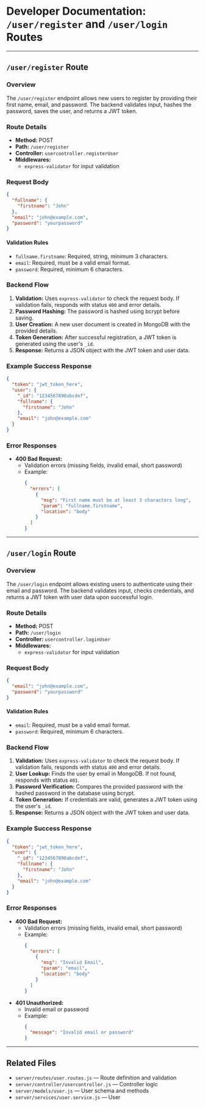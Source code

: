 # Developer Documentation: `/user/register` and `/user/login` Routes

---

## `/user/register` Route

### Overview

The `/user/register` endpoint allows new users to register by providing their first name, email, and password. The backend validates input, hashes the password, saves the user, and returns a JWT token.

### Route Details

- **Method:** POST  
- **Path:** `/user/register`  
- **Controller:** `usercontroller.registerUser`  
- **Middlewares:**  
  - `express-validator` for input validation

### Request Body

```json
{
  "fullname": {
    "firstname": "John"
  },
  "email": "john@example.com",
  "password": "yourpassword"
}
```

#### Validation Rules

- `fullname.firstname`: Required, string, minimum 3 characters.
- `email`: Required, must be a valid email format.
- `password`: Required, minimum 6 characters.

### Backend Flow

1. **Validation:** Uses `express-validator` to check the request body. If validation fails, responds with status `400` and error details.
2. **Password Hashing:** The password is hashed using bcrypt before saving.
3. **User Creation:** A new user document is created in MongoDB with the provided details.
4. **Token Generation:** After successful registration, a JWT token is generated using the user's `_id`.
5. **Response:** Returns a JSON object with the JWT token and user data.

### Example Success Response

```json
{
  "token": "jwt_token_here",
  "user": {
    "_id": "1234567890abcdef",
    "fullname": {
      "firstname": "John"
    },
    "email": "john@example.com"
  }
}
```

### Error Responses

- **400 Bad Request:**  
  - Validation errors (missing fields, invalid email, short password)
  - Example:
    ```json
    {
      "errors": [
        {
          "msg": "First name must be at least 3 characters long",
          "param": "fullname.firstname",
          "location": "body"
        }
      ]
    }
    ```

---

## `/user/login` Route

### Overview

The `/user/login` endpoint allows existing users to authenticate using their email and password. The backend validates input, checks credentials, and returns a JWT token with user data upon successful login.

### Route Details

- **Method:** POST  
- **Path:** `/user/login`  
- **Controller:** `usercontroller.loginUser`  
- **Middlewares:**  
  - `express-validator` for input validation

### Request Body

```json
{
  "email": "john@example.com",
  "password": "yourpassword"
}
```

#### Validation Rules

- `email`: Required, must be a valid email format.
- `password`: Required, minimum 6 characters.

### Backend Flow

1. **Validation:** Uses `express-validator` to check the request body. If validation fails, responds with status `400` and error details.
2. **User Lookup:** Finds the user by email in MongoDB. If not found, responds with status `401`.
3. **Password Verification:** Compares the provided password with the hashed password in the database using bcrypt.
4. **Token Generation:** If credentials are valid, generates a JWT token using the user's `_id`.
5. **Response:** Returns a JSON object with the JWT token and user data.

### Example Success Response

```json
{
  "token": "jwt_token_here",
  "user": {
    "_id": "1234567890abcdef",
    "fullname": {
      "firstname": "John"
    },
    "email": "john@example.com"
  }
}
```

### Error Responses

- **400 Bad Request:**  
  - Validation errors (missing fields, invalid email, short password)
  - Example:
    ```json
    {
      "errors": [
        {
          "msg": "Invalid Email",
          "param": "email",
          "location": "body"
        }
      ]
    }
    ```
- **401 Unauthorized:**  
  - Invalid email or password
  - Example:
    ```json
    {
      "message": "Invalid email or password"
    }
    ```

---

## Related Files

- `server/routes/user.routes.js` — Route definition and validation
- `server/controller/usercontroller.js` — Controller logic
- `server/models/user.js` — User schema and methods
- `server/services/user.service.js` — User